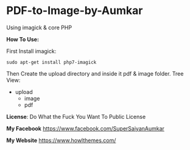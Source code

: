 # PDF-to-Image-by-Aumkar
Using imagick &amp; core PHP

**How To Use:**

First Install imagick:

```
sudo apt-get install php7-imagick
```

Then Create the upload directory and inside it pdf & image folder. Tree View:

* upload
    * image
    * pdf


**License**: Do What the Fuck You Want To Public License

**My Facebook** https://www.facebook.com/SuperSaiyanAumkar

**My Website** https://www.howlthemes.com/
